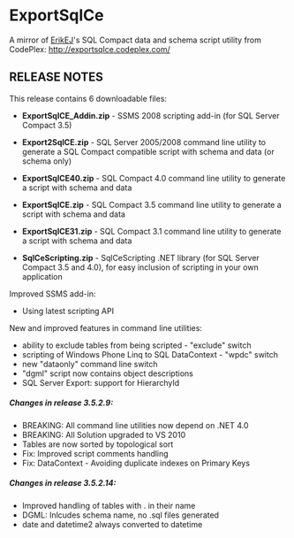 ExportSqlCe
===========

A mirror of [ErikEJ](http://www.codeplex.com/site/users/view/ErikEJ)'s SQL Compact data and schema script utility from CodePlex: http://exportsqlce.codeplex.com/


## RELEASE NOTES

This release contains 6 downloadable files:

* **ExportSqlCE_Addin.zip** - SSMS 2008 scripting add-in (for SQL Server Compact 3.5) 

* **Export2SqlCE.zip** - SQL Server 2005/2008 command line utility to generate a SQL Compact compatible script with schema and data (or schema only)

* **ExportSqlCE40.zip** - SQL Compact 4.0 command line utility to generate a script with schema and data

* **ExportSqlCE.zip** - SQL Compact 3.5 command line utility to generate a script with schema and data

* **ExportSqlCE31.zip** - SQL Compact 3.1 command line utility to generate a script with schema and data 

* **SqlCeScripting.zip** - SqlCeScripting .NET library (for SQL Server Compact 3.5 and 4.0), for easy inclusion of scripting in your own application

Improved SSMS add-in:

* Using latest scripting API

New and improved features in command line utilities:

- ability to exclude tables from being scripted - "exclude" switch
- scripting of Windows Phone Linq to SQL DataContext - "wpdc" switch
- new "dataonly" command line switch
- "dgml" script now contains object descriptions
- SQL Server Export: support for HierarchyId

##### Changes in release 3.5.2.9:

- BREAKING: All command line utilities now depend on .NET 4.0
- BREAKING: All Solution upgraded to VS 2010
- Tables are now sorted by topological sort
- Fix: Improved script comments handling
- Fix: DataContext - Avoiding duplicate indexes on Primary Keys

##### Changes in release 3.5.2.14:

- Improved handling of tables with . in their name
- DGML: Inlcudes schema name, no .sql files generated
- date and datetime2 always converted to datetime
